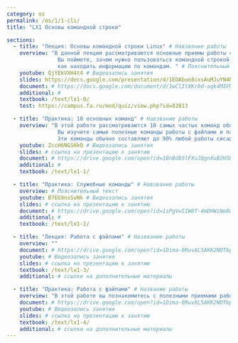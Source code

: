 ```yaml
---
category: os
permalink: /os/1/1-cli/
title: "LX1 Основы командной строки"

sections:
  - title: "Лекция: Основы командной строки Linux" # Навзвание работы
    overview: "В данной лекции рассматриваются основные приемы работы с командной строкой Linux. 
    			Вы поймете, зачем нужно пользоваться командной строкой, какова структура команды, 
    			как находить информацию по командам. " # Пояснительный текст
    youtube: QjYEkVXH4t4 # Видеозапись занятия
    slides: https://docs.google.com/presentation/d/1EOAbuo8cxsAuMJuYN4NUjg5ek__IJpRK_Y2PiAI2VzI/edit?usp=sharing # ссылка на презентацию к занятию
    document: # https://docs.google.com/document/d/1wClItXKr6d-aqk4MIFMW99mA4Z4UO64h3l9BXINbyIk/edit?usp=sharing # ссылка на методические указания
    additional: # 
    textbook: /text/lx1-0/
    test: https://campus.fa.ru/mod/quiz/view.php?id=82013

  - title: "Практика: 10 основных команд" # Навзвание работы
    overview: "В этой работе рассматриваются 10 самых частых команд оболочки bash.
    			Вы изучите самые полезные команды работы с файлами и папками. 
    			Эти команды обычно составляют до 90% любой работы сисадмина." # Пояснительный текст
    youtube: ZccH6NGSHkQ # Видеозапись занятия
    slides: # ссылка на презентацию к занятию
    document: # https://drive.google.com/open?id=1BnBd85lFXuJQgnXuB2H5D8utUoMLq6hZEDNnZ8NOwHs # ссылка на методические указания
    additional: # 
    textbook: /text/lx1-1/

  - title: "Практика: Служебные команды" # Навзвание работы
    overview: # Пояснительный текст
    youtube: B7EG9nsSvNk # Видеозапись занятия
    slides: # ссылка на презентацию к занятию
    document: # https://drive.google.com/open?id=1sPgVwIIW6T-4mDHWiNe8w3XihNe43y_65yicqiR1qdg # ссылка на методические указания
    additional: # 
    textbook: /text/lx1-2/

  - title: "Лекция: Работа с файлами" # Назввание работы
    overview: ""
    document: # https://drive.google.com/open?id=1Dima-0RuvXL5AKK2NDTbpFnqcMuc-mL3TaXFWe_hlYw
    youtube: # Видеозапись занятия
    slides: # ссылка на презентацию к занятию
    textbook: /text/lx1-3/
    additional: # ссылки на дополнительные материалы

  - title: "Практика: Работа с файлами" # Название работы
    overview: "В этой работе вы познакомитесь с полезными приемами работы с файлами - созданием жестких и символических ссылок, командами архивации файлов."
    document: # https://drive.google.com/open?id=1Dima-0RuvXL5AKK2NDTbpFnqcMuc-mL3TaXFWe_hlYw
    youtube: # Видеозапись занятия
    slides: # ссылка на презентацию к занятию
    textbook: /text/lx1-4/
    additional: # ссылки на дополнительные материалы
---
```


